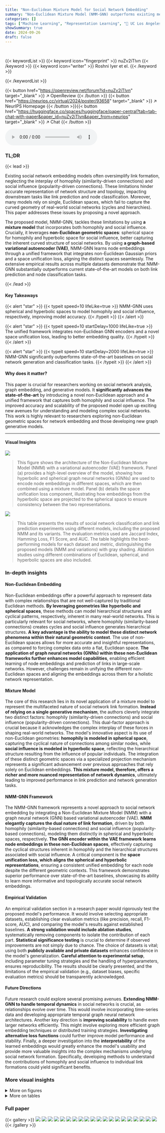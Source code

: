 ```yaml
---
title: "Non-Euclidean Mixture Model for Social Network Embedding"
summary: "Non-Euclidean Mixture Model (NMM-GNN) outperforms existing methods by using spherical and hyperbolic spaces to model homophily and social influence in social network embedding, improving link predicti..."
categories: []
tags: ["Machine Learning", "Representation Learning", "🏢 UC Los Angeles",]
showSummary: true
date: 2024-09-26
draft: false
---
```


<br>

{{< keywordList >}}
{{< keyword icon="fingerprint" >}} nuZv2iTlvn {{< /keyword >}}
{{< keyword icon="writer" >}} Roshni Iyer et el. {{< /keyword >}}
 
{{< /keywordList >}}

{{< button href="https://openreview.net/forum?id=nuZv2iTlvn" target="_blank" >}}
↗ OpenReview
{{< /button >}}
{{< button href="https://neurips.cc/virtual/2024/poster/93658" target="_blank" >}}
↗ NeurIPS Homepage
{{< /button >}}{{< button href="https://huggingface.co/spaces/huggingface/paper-central?tab=tab-chat-with-paper&paper_id=nuZv2iTlvn&paper_from=neurips" target="_blank" >}}
↗ Chat
{{< /button >}}



<audio controls>
    <source src="https://ai-paper-reviewer.com/nuZv2iTlvn/podcast.wav" type="audio/wav">
    Your browser does not support the audio element.
</audio>


### TL;DR


{{< lead >}}

Existing social network embedding models often oversimplify link formation, neglecting the interplay of homophily (similarity-driven connections) and social influence (popularity-driven connections).  These limitations hinder accurate representation of network structure and topology, impacting downstream tasks like link prediction and node classification.  Moreover, many models rely on single, Euclidean spaces, which fail to capture the curved geometry of real-world social networks (cycles and hierarchies). This paper addresses these issues by proposing a novel approach.

The proposed model, NMM-GNN, tackles these limitations by using **a mixture model** that incorporates both homophily and social influence.  Crucially, it leverages **non-Euclidean geometric spaces**: spherical space for homophily and hyperbolic space for social influence, better capturing the inherent curved structure of social networks.  By using **a graph-based variational autoencoder (VAE)**, NMM-GNN learns node embeddings through a unified framework that integrates non-Euclidean Gaussian priors and a space unification loss, aligning the distinct spaces seamlessly.  The extensive empirical results across multiple datasets demonstrate that NMM-GNN substantially outperforms current state-of-the-art models on both link prediction and node classification tasks.

{{< /lead >}}


#### Key Takeaways

{{< alert "star" >}}
{{< typeit speed=10 lifeLike=true >}} NMM-GNN uses spherical and hyperbolic spaces to model homophily and social influence, respectively, improving model accuracy. {{< /typeit >}}
{{< /alert >}}

{{< alert "star" >}}
{{< typeit speed=10 startDelay=1000 lifeLike=true >}} The unified framework integrates non-Euclidean GNN encoders and a novel space unification loss, leading to better embedding quality. {{< /typeit >}}
{{< /alert >}}

{{< alert "star" >}}
{{< typeit speed=10 startDelay=2000 lifeLike=true >}} NMM-GNN significantly outperforms state-of-the-art baselines on social network generation and classification tasks. {{< /typeit >}}
{{< /alert >}}

#### Why does it matter?
This paper is crucial for researchers working on social network analysis, graph embedding, and generative models.  It **significantly advances the state-of-the-art** by introducing a novel non-Euclidean approach and a unified framework that captures both homophily and social influence. The improved accuracy and scalability of the proposed model open up exciting new avenues for understanding and modeling complex social networks. This work is highly relevant to researchers exploring non-Euclidean geometric spaces for network embedding and those developing new graph generative models.

------
#### Visual Insights



![](https://ai-paper-reviewer.com/nuZv2iTlvn/figures_2_1.jpg)

> This figure shows the architecture of the Non-Euclidean Mixture Model (NMM) with a variational autoencoder (VAE) framework.  Panel (a) provides a high-level overview of the model, showing how hyperbolic and spherical graph neural networks (GNNs) are used to encode node embeddings in different spaces, which are then combined using a mixture model. Panel (b) details the space unification loss component, illustrating how embeddings from the hyperbolic space are projected to the spherical space to ensure consistency between the two representations.





![](https://ai-paper-reviewer.com/nuZv2iTlvn/tables_6_1.jpg)

> This table presents the results of social network classification and link prediction experiments using different models, including the proposed NMM and its variants.  The evaluation metrics used are Jaccard Index, Hamming Loss, F1 Score, and AUC.  The table highlights the best-performing models for each dataset and metric, distinguishing the proposed models (NMM and variations) with gray shading. Ablation studies using different combinations of Euclidean, spherical, and hyperbolic spaces are also included.





### In-depth insights


#### Non-Euclidean Embedding
Non-Euclidean embeddings offer a powerful approach to represent data with complex relationships that are not well-captured by traditional Euclidean methods.  **By leveraging geometries like hyperbolic and spherical spaces**, these methods can model hierarchical structures and cyclical patterns, respectively, inherent in many real-world networks.  This is particularly relevant for social networks, where homophily (similarity-based connections) creates cycles and social influence generates hierarchical structures.  **A key advantage is the ability to model these distinct network phenomena within their natural geometric context**. The use of non-Euclidean spaces allows for more accurate and insightful representations, as compared to forcing complex data onto a flat, Euclidean space.  **The application of graph neural networks (GNNs) within these non-Euclidean frameworks further enhances model capabilities**, enabling efficient learning of node embeddings and prediction of links in large-scale networks. However, challenges remain in unifying the different non-Euclidean spaces and aligning the embeddings across them for a holistic network representation.

#### Mixture Model
The core of this research lies in its novel application of a mixture model to represent the multifaceted nature of social network link formation.  **Instead of relying on a single generative mechanism**, the authors cleverly integrate two distinct factors: homophily (similarity-driven connections) and social influence (popularity-driven connections). This dual-factor approach is crucial because it acknowledges the complex interplay of these forces in shaping real-world networks. The model's innovative aspect is its use of non-Euclidean geometries: **homophily is modeled in spherical space**, capturing the cyclical nature of connections among similar nodes, while **social influence is modeled in hyperbolic space**, reflecting the hierarchical structure resulting from the influence of popular individuals.  The integration of these distinct geometric spaces via a specialized projection mechanism represents a significant advancement over previous approaches that rely solely on Euclidean embeddings.  **This mixture model, therefore, offers a richer and more nuanced representation of network dynamics**, ultimately leading to improved performance in link prediction and network generation tasks.

#### NMM-GNN Framework
The NMM-GNN framework represents a novel approach to social network embedding by integrating a Non-Euclidean Mixture Model (NMM) with a graph neural network (GNN) based variational autoencoder (VAE).  **NMM elegantly captures the dual nature of link formation**, driven by both homophily (similarity-based connections) and social influence (popularity-based connections), modeling them distinctly in spherical and hyperbolic spaces, respectively.  **The GNN encoder within the VAE framework learns node embeddings in these non-Euclidean spaces**, effectively capturing the cyclical structures inherent in homophily and the hierarchical structures associated with social influence. A critical component is the **space unification loss, which aligns the spherical and hyperbolic representations**, ensuring a consistent unified embedding for each node despite the different geometric contexts.  This framework demonstrates superior performance over state-of-the-art baselines, showcasing its ability to learn more informative and topologically accurate social network embeddings.

#### Empirical Validation
An empirical validation section in a research paper would rigorously test the proposed model's performance.  It would involve selecting appropriate datasets, establishing clear evaluation metrics (like precision, recall, F1-score, AUC), and comparing the model's results against established baselines.  **A strong validation would include ablation studies**, systematically removing components to isolate the contribution of each part. **Statistical significance testing** is crucial to determine if observed improvements are not simply due to chance. The choice of datasets is vital; using both **publicly available and private datasets** enhances confidence in the model's generalization.  **Careful attention to experimental setup**, including parameter tuning strategies and the handling of hyperparameters, ensures reproducibility. The results should be clearly presented, and the limitations of the empirical validation (e.g., dataset biases, specific evaluation metrics) should be transparently acknowledged.

#### Future Directions
Future research could explore several promising avenues.  **Extending NMM-GNN to handle temporal dynamics** in social networks is crucial, as relationships evolve over time. This would involve incorporating time-series data and developing appropriate temporal graph neural network architectures.  Another key direction is **improving scalability** to handle even larger networks efficiently. This might involve exploring more efficient graph embedding techniques or distributed training strategies. **Investigating alternative loss functions** could further improve model performance and stability. Finally, a deeper investigation into the **interpretability** of the learned embeddings would greatly enhance the model's usability and provide more valuable insights into the complex mechanisms underlying social network formation.  Specifically, developing methods to understand the contributions of homophily and social influence to individual link formations could yield significant benefits.


### More visual insights

<details>
<summary>More on figures
</summary>


![](https://ai-paper-reviewer.com/nuZv2iTlvn/figures_4_1.jpg)

> This figure shows the architecture of the NMM-GNN model, which combines a non-Euclidean mixture model with a variational autoencoder (VAE) framework.  Panel (a) provides a high-level overview of the model, highlighting the encoder (using spherical and hyperbolic GNNs), mixture model, and decoder components. Panel (b) zooms in on the space unification loss, illustrating how embeddings from hyperbolic space are projected into spherical space to ensure consistency and alignment between the different geometric representations.


![](https://ai-paper-reviewer.com/nuZv2iTlvn/figures_5_1.jpg)

> This figure shows the architecture of the NMM-GNN model, which combines a non-Euclidean Mixture Model with a variational autoencoder (VAE) framework.  Panel (a) presents a high-level overview of the model, illustrating the encoder (using spherical and hyperbolic GNNs), the mixture model (combining homophily and social influence factors), and the decoder. Panel (b) focuses on the space unification loss, which ensures alignment between embeddings in the hyperbolic and spherical spaces by minimizing the geodesic distance between the projection of a hyperbolic embedding onto the spherical space and its corresponding embedding in the spherical space. This alignment is crucial for effectively integrating information from both spaces.


![](https://ai-paper-reviewer.com/nuZv2iTlvn/figures_7_1.jpg)

> This figure shows the architecture of the proposed Non-Euclidean Mixture Model (NMM) with a Graph Neural Network (GNN) based Variational Autoencoder (VAE) framework called NMM-GNN.  The figure is divided into two subfigures. (a) shows a general overview of the framework, highlighting its components such as the encoder, decoder and mixture model. The encoder consists of spherical and hyperbolic GNNs. The decoder uses a mixture model to combine the embeddings from the spherical and hyperbolic spaces to predict link probabilities. (b) illustrates the space unification loss component which ensures alignment between the two non-Euclidean spaces. A node's embedding in the hyperbolic space (zL) is projected onto the spherical space (zS) to minimize the geodesic distance between the projected point and the node's existing spherical representation. This ensures consistency between the representations in the two distinct spaces.


![](https://ai-paper-reviewer.com/nuZv2iTlvn/figures_15_1.jpg)

> This figure presents the results of ablation studies conducted to analyze the impact of different components and design choices in the proposed NMM-GNN model. (a) shows a comparison of the AUC scores for the full NMM model and its deconstructed homophily-only (NMMhom) and social influence-only (NMMrank) components across three datasets (BC, LJ, F). (b) illustrates the inductive reasoning capability of NMM-GNN compared to RaRE on the LiveJournal dataset, showing the AUC scores for varying percentages of training nodes. (c) evaluates the effect of the space unification loss (SUL) component on the model's performance across five datasets (WC, BC, LJ, WH, F).


</details>




<details>
<summary>More on tables
</summary>


![](https://ai-paper-reviewer.com/nuZv2iTlvn/tables_6_2.jpg)
> This table presents the results of social network classification and link prediction experiments using different embedding models.  The models are evaluated based on four metrics: Jaccard Index, Hamming Loss, F1-score, and AUC. The table compares the performance of the proposed Non-Euclidean Mixture Model (NMM) and its variations against several baseline models. The NMM variants explore different combinations of Euclidean, Spherical, and Hyperbolic spaces for representing homophily and social influence, showing the impact of geometric space selection on model performance. The best results for each model group and overall best results are highlighted.

![](https://ai-paper-reviewer.com/nuZv2iTlvn/tables_7_1.jpg)
> This table presents the statistics of three real-world social network datasets used in the paper's experiments: BlogCatalog, LiveJournal, and Friendster.  For each dataset, it lists the number of vertices (nodes), the number of edges, whether the graph is directed or undirected, and the number of classes (for multi-label classification tasks).  The Friendster dataset is notably larger than the others.

![](https://ai-paper-reviewer.com/nuZv2iTlvn/tables_8_1.jpg)
> This table categorizes and describes various baseline models used for comparison in the paper.  The categories include structural embedding models, GNN embedding models (in Euclidean and non-Euclidean spaces), homophily-based embedding models, and mixture models that consider both homophily and social influence.  For each model, a brief description of its approach and relevant citation are provided.

![](https://ai-paper-reviewer.com/nuZv2iTlvn/tables_9_1.jpg)
> This table presents the results of social network classification and link prediction using various models, including the proposed NMM and its variants.  The performance is evaluated using four metrics: Jaccard Index, Hamming Loss, F1 Score, and AUC.  The embedding dimension is fixed at 64.  The table highlights the best-performing models within each category and overall.  Variants of NMM that use different combinations of Euclidean, Spherical, and Hyperbolic spaces are also included in the ablation study.

![](https://ai-paper-reviewer.com/nuZv2iTlvn/tables_14_1.jpg)
> This table provides the number of vertices, edges, graph type (directed or undirected), and number of classes for two Wikipedia datasets: Wikipedia Clickstream and Wikipedia Hyperlink.  These datasets were used in the experiments to evaluate the model's performance on a different type of network data than the main social network datasets.

![](https://ai-paper-reviewer.com/nuZv2iTlvn/tables_14_2.jpg)
> This table presents the results of social network classification and link prediction experiments using different embedding models.  The metrics used are Jaccard Index (JI), Hamming Loss (HL), F1 Score (F1), and AUC (Area Under the ROC Curve). The embedding dimension was fixed at 64. The table compares the performance of the proposed Non-Euclidean Mixture Model (NMM) and its variants against several state-of-the-art baselines. Different variants of NMM use various combinations of Euclidean, spherical, and hyperbolic spaces for representing homophily and social influence. The best results for each group of models and the overall best results for each dataset are highlighted.

![](https://ai-paper-reviewer.com/nuZv2iTlvn/tables_15_1.jpg)
> This table presents the characteristics of the datasets used in the experiments evaluating the performance of the proposed model and baseline models on attributed graphs.  The datasets include Facebook and Google+, and the characteristics presented are: number of vertices (nodes), number of edges, number of attributes per node, graph type (directed or undirected), and number of classes for multi-label classification.

![](https://ai-paper-reviewer.com/nuZv2iTlvn/tables_15_2.jpg)
> This table presents the results of social network classification and link prediction experiments using the proposed NMM-GNN model and several baseline models.  The metrics used are Jaccard Index (JI), Hamming Loss (HL), F1-Score (F1), and Area Under the ROC Curve (AUC). The table includes results for three different datasets: BlogCatalog, LiveJournal, and Friendster.  The performance of NMM-GNN is compared to various baseline models, categorized by their approach to embedding, with the best results in each category highlighted.  Several ablation study variants of NMM using different combinations of Euclidean, spherical, and hyperbolic spaces for homophily and social influence modeling are also included for comparison.

</details>




### Full paper

{{< gallery >}}
<img src="https://ai-paper-reviewer.com/nuZv2iTlvn/1.png" class="grid-w50 md:grid-w33 xl:grid-w25" />
<img src="https://ai-paper-reviewer.com/nuZv2iTlvn/2.png" class="grid-w50 md:grid-w33 xl:grid-w25" />
<img src="https://ai-paper-reviewer.com/nuZv2iTlvn/3.png" class="grid-w50 md:grid-w33 xl:grid-w25" />
<img src="https://ai-paper-reviewer.com/nuZv2iTlvn/4.png" class="grid-w50 md:grid-w33 xl:grid-w25" />
<img src="https://ai-paper-reviewer.com/nuZv2iTlvn/5.png" class="grid-w50 md:grid-w33 xl:grid-w25" />
<img src="https://ai-paper-reviewer.com/nuZv2iTlvn/6.png" class="grid-w50 md:grid-w33 xl:grid-w25" />
<img src="https://ai-paper-reviewer.com/nuZv2iTlvn/7.png" class="grid-w50 md:grid-w33 xl:grid-w25" />
<img src="https://ai-paper-reviewer.com/nuZv2iTlvn/8.png" class="grid-w50 md:grid-w33 xl:grid-w25" />
<img src="https://ai-paper-reviewer.com/nuZv2iTlvn/9.png" class="grid-w50 md:grid-w33 xl:grid-w25" />
<img src="https://ai-paper-reviewer.com/nuZv2iTlvn/10.png" class="grid-w50 md:grid-w33 xl:grid-w25" />
<img src="https://ai-paper-reviewer.com/nuZv2iTlvn/11.png" class="grid-w50 md:grid-w33 xl:grid-w25" />
<img src="https://ai-paper-reviewer.com/nuZv2iTlvn/12.png" class="grid-w50 md:grid-w33 xl:grid-w25" />
<img src="https://ai-paper-reviewer.com/nuZv2iTlvn/13.png" class="grid-w50 md:grid-w33 xl:grid-w25" />
<img src="https://ai-paper-reviewer.com/nuZv2iTlvn/14.png" class="grid-w50 md:grid-w33 xl:grid-w25" />
<img src="https://ai-paper-reviewer.com/nuZv2iTlvn/15.png" class="grid-w50 md:grid-w33 xl:grid-w25" />
<img src="https://ai-paper-reviewer.com/nuZv2iTlvn/16.png" class="grid-w50 md:grid-w33 xl:grid-w25" />
<img src="https://ai-paper-reviewer.com/nuZv2iTlvn/17.png" class="grid-w50 md:grid-w33 xl:grid-w25" />
<img src="https://ai-paper-reviewer.com/nuZv2iTlvn/18.png" class="grid-w50 md:grid-w33 xl:grid-w25" />
<img src="https://ai-paper-reviewer.com/nuZv2iTlvn/19.png" class="grid-w50 md:grid-w33 xl:grid-w25" />
<img src="https://ai-paper-reviewer.com/nuZv2iTlvn/20.png" class="grid-w50 md:grid-w33 xl:grid-w25" />
{{< /gallery >}}